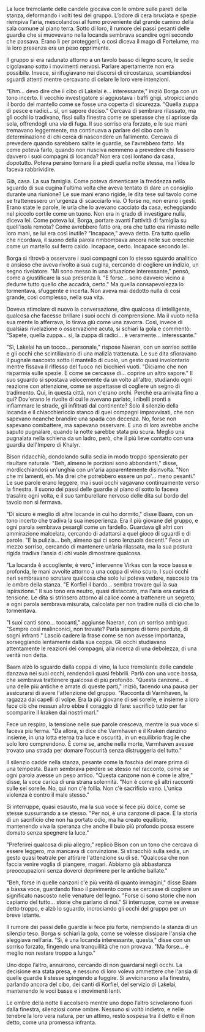 La luce tremolante delle candele giocava con le ombre sulle pareti della stanza, deformando i volti tesi del gruppo. L’odore di cera bruciata e spezie riempiva l'aria, mescolandosi al fumo proveniente dal grande camino della sala comune al piano terra. Sotto di loro, il rumore dei passi pesanti delle guardie che si muovevano nella locanda sembrava scandire ogni secondo che passava. Erano lì per proteggerli, o così diceva il mago di Fortelume, ma la loro presenza era un peso opprimente.

Il gruppo si era radunato attorno a un tavolo basso di legno scuro, le sedie cigolavano sotto i movimenti nervosi. Parlare apertamente non era possibile. Invece, si rifugiavano nei discorsi di circostanza, scambiandosi sguardi attenti mentre cercavano di celare le loro vere intenzioni.

"Ehm... devo dire che il cibo di Lakelai è... interessante," iniziò Borga con un tono incerto. Il vecchio investigatore si aggiustava i baffi grigi, stropicciando il bordo del mantello come se fosse una coperta di sicurezza. "Quella zuppa di pesce e radici... sì, un sapore deciso." Cercava di sembrare rilassato, ma gli occhi lo tradivano, fissi sulla finestra come se sperasse che si aprisse da sola, offrendogli una via di fuga. Il suo sorriso era forzato, e le sue mani tremavano leggermente, ma continuava a parlare del cibo con la determinazione di chi cerca di nascondere un fallimento. Cercava di prevedere quando sarebbero salite le guardie, se l'avrebbero fatto. Ma come poteva farlo, quando non riusciva nemmeno a prevedere chi fossero davvero i suoi compagni di locanda? Non era così lontano da casa, dopotutto. Poteva persino tornare lì a piedi quella notte stessa, ma l'idea lo faceva rabbrividire.

Già, casa. La sua famiglia. Come poteva dimenticare la freddezza nello sguardo di sua cugina l'ultima volta che aveva tentato di dare un consiglio durante una riunione? Le sue mani erano rigide, le dita tese sul tavolo come se trattenessero un'urgenza di scacciarlo via. O forse no, non erano i gesti. Erano state le parole, le urla che lo avevano cacciato da casa, echeggiando nel piccolo cortile come un tuono. Non era in grado di investigare nulla, diceva lei. Come poteva lui, Borga, portare avanti l'attività di famiglia su quell'isola remota? Come avrebbero fatto ora, ora che tutto era rimasto nelle loro mani, se lui era così inutile? "Incapace," aveva detto. Era tutto quello che ricordava, il suono della parola rimbombava ancora nelle sue orecchie come un martello sul ferro caldo. Incapace, certo. Incapace secondo lei.

Borga si ritrovò a osservare i suoi compagni con lo stesso sguardo analitico e ansioso che aveva rivolto a sua cugina, cercando di cogliere un indizio, un segno rivelatore. "Mi sono messo in una situazione interessante," pensò, come a giustificare la sua presenza lì. "E forse... sono davvero vicino a dedurre tutto quello che accadrà, certo." Ma quella consapevolezza lo tormentava, sfuggente e incerta. Non aveva mai dedotto nulla di così grande, così complesso, nella sua vita.

Doveva stimolare di nuovo la conversazione, dire qualcosa di intelligente, qualcosa che facesse brillare i suoi occhi di comprensione. Ma il vuoto nella sua mente lo afferrava, lo tirava giù come una zavorra. Così, invece di qualsiasi rivelazione o osservazione acuta, si schiarì la gola e commentò: "Sapete, quella zuppa... sì, la zuppa di radici... è veramente... interessante."

"Sì, Lakelai ha un tocco... personale," rispose Naeran, con un sorriso sottile e gli occhi che scintillavano di una malizia trattenuta. Le sue dita sfioravano il pugnale nascosto sotto il mantello di cuoio, un gesto quasi involontario mentre fissava il riflesso del fuoco nei bicchieri vuoti. "Diciamo che non risparmia sulle spezie. È come se cercasse di... coprire un altro sapore." Il suo sguardo si spostava velocemente da un volto all'altro, studiando ogni reazione con attenzione, come se aspettasse di cogliere un segno di tradimento. Qui, in questa città, non c'erano orchi. Perché era arrivata fino a qui? Dov'erano le rivolte di cui le avevano parlato, i ribelli pronti a infiammare le strade, gli infiltrati dal continente? Solo il silenzio della locanda e il chiacchiericcio stanco di quei compagni improvvisati, che non sapevano neanche brandire una spada con decenza. No, forse non sapevano combattere, ma sapevano osservare. E uno di loro avrebbe anche saputo pugnalare, quando la notte sarebbe stata più scura. Meglio una pugnalata nella schiena da un ladro, però, che il più lieve contatto con una guardia dell'Impero di Khalyr.

Bison ridacchiò, dondolando sulla sedia in modo troppo spensierato per risultare naturale. "Beh, almeno le porzioni sono abbondanti," disse, mordicchiandosi un'unghia con un'aria apparentemente disinvolta. "Non che mi lamenti, eh. Ma direi che potrebbero essere un po'... meno pesanti." Le sue parole erano leggere, ma i suoi occhi vagavano continuamente verso la finestra. Il suono dei passi delle guardie al piano di sotto lo faceva trasalire ogni volta, e il suo tamburellare nervoso delle dita sul bordo del tavolo non si fermava.

"Di sicuro è meglio di altre locande in cui ho dormito," disse Baam, con un tono incerto che tradiva la sua inesperienza. Era il più giovane del gruppo, e ogni parola sembrava pesargli come un fardello. Guardava gli altri con ammirazione malcelata, cercando di adattarsi a quel gioco di sguardi e di parole. "E la pulizia... beh, almeno qui ci sono lenzuola decenti." Fece un mezzo sorriso, cercando di mantenere un’aria rilassata, ma la sua postura rigida tradiva l’ansia di chi vuole dimostrare qualcosa.

"La locanda è accogliente, è vero," intervenne Virkas con la voce bassa e profonda, le mani avvolte attorno a una coppa di vino scuro. I suoi occhi neri sembravano scrutare qualcosa che solo lui poteva vedere, nascosto tra le ombre della stanza. "E Korfiel il bardo... sembra trovare qui la sua ispirazione." Il suo tono era neutro, quasi distaccato, ma l'aria era carica di tensione. Le dita si strinsero attorno al calice come a trattenere un segreto, e ogni parola sembrava misurata, calcolata per non tradire nulla di ciò che lo tormentava.

"I suoi canti sono... toccanti," aggiunse Naeran, con un sorriso ambiguo. "Sempre così malinconici, non trovate? Parla sempre di terre perdute, di sogni infranti." Lasciò cadere la frase come se non avesse importanza, sorseggiando lentamente dalla sua coppa. Gli occhi studiavano attentamente le reazioni dei compagni, alla ricerca di una debolezza, di una verità non detta.

Baam alzò lo sguardo dalla coppa di vino, la luce tremolante delle candele danzava nei suoi occhi, rendendoli quasi febbrili. Parlò con una voce bassa, che sembrava trattenere qualcosa di più profondo. "Questa canzone... è una delle più antiche e amate di queste parti," iniziò, facendo una pausa per assicurarsi di avere l'attenzione del gruppo. "Racconta di Varmhaven, la ragazza dai capelli di volpe. Era la più giovane di sei sorelle, e insieme a loro fece ciò che nessun altro ebbe il coraggio di fare: sacrificò tutto per far scomparire il kraken dai nostri mari."

Fece un respiro, la tensione nelle sue parole cresceva, mentre la sua voce si faceva più ferma. "Da allora, si dice che Varmhaven e il Kraken danzino insieme, in una lotta eterna tra luce e oscurità, in un equilibrio fragile che solo loro comprendono. È come se, anche nella morte, Varmhaven avesse trovato una strada per domare l’oscurità senza distruggerla del tutto."

Il silenzio cadde nella stanza, pesante come la foschia del mare prima di una tempesta. Baam sembrava perdere se stesso nel racconto, come se ogni parola avesse un peso antico. "Questa canzone non è come le altre," disse, la voce carica di una strana solennità. "Non è come gli altri racconti sulle sei sorelle. No, qui non c'è follia. Non c'è sacrificio vano. L'unica violenza è contro il male stesso."

Si interruppe, quasi esausto, ma la sua voce si fece più dolce, come se stesse sussurrando a se stesso. "Per noi, è una canzone di pace. È la storia di un sacrificio che non ha portato odio, ma ha creato equilibrio, mantenendo viva la speranza che anche il buio più profondo possa essere domato senza spegnere la luce."

"Preferirei qualcosa di più allegro," replicò Bison con un tono che cercava di essere leggero, ma mancava di convinzione. Si stiracchiò sulla sedia, un gesto quasi teatrale per attirare l'attenzione su di sé. "Qualcosa che non faccia venire voglia di piangere, magari. Abbiamo già abbastanza preoccupazioni senza doverci deprimere per le antiche ballate."

"Beh, forse in quelle canzoni c'è più verità di quanto immagini," disse Baam a bassa voce, guardando fisso il pavimento come se cercasse di cogliere un significato nascosto nelle venature del legno. "Forse ci sono storie che non capiamo del tutto... storie che parlano di noi." Si interruppe, come se avesse detto troppo, e alzò lo sguardo, incrociando gli occhi del gruppo per un breve istante.

Il rumore dei passi delle guardie si fece più forte, riempiendo la stanza di un silenzio teso. Borga si schiarì la gola, come se volesse dissipare l'ansia che aleggiava nell’aria. "Sì, è una locanda interessante, questa," disse con un sorriso forzato, fingendo una tranquillità che non provava. "Ma forse... è meglio non restare troppo a lungo."

Uno dopo l’altro, annuirono, cercando di non guardarsi negli occhi. La decisione era stata presa, e nessuno di loro voleva ammettere che l'ansia di quelle guardie li stesse spingendo a fuggire. Si avvicinarono alla finestra, parlando ancora del cibo, dei canti di Korfiel, del servizio di Lakelai, mantenendo le voci basse e i movimenti lenti.

Le ombre della notte li accolsero mentre uno dopo l’altro scivolarono fuori dalla finestra, silenziosi come ombre. Nessuno si voltò indietro, e nelle tenebre la loro vera natura, per un attimo, restò sospesa tra il detto e il non detto, come una promessa infranta.